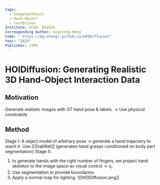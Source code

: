 ```yaml
---
tags:
  - ImageSynthesis
  - Hand-Object
  - textDriven
Institute: UCSD, NVIDIA
Corresponding Author: Xiaolong Wang
Code: " https://mq-zhang1.github.io/HOIDiffusion"
Year: "2024"
Publisher: CVPR
---
```

# HOIDiffusion: Generating Realistic 3D Hand-Object Interaction Data
## Motivation
Generate realistic images with GT hand pose & labels.
-> Use physical constraints
## Method
Stage I:
A object model of arbitrary pose -> generate a hand trajectory to reach it.
Use [[GrabNet]] (generates hand grasps conditioned on body part segmentation)
Stage II:
1. to generate hands with the right number of fingers, we project hand skeleton to the image space as visual control -> $s_i$.
2. Use segmentation to provide boundaries.
3. Apply a normal map for lighting.
![[HOIDiffusion.png]]

